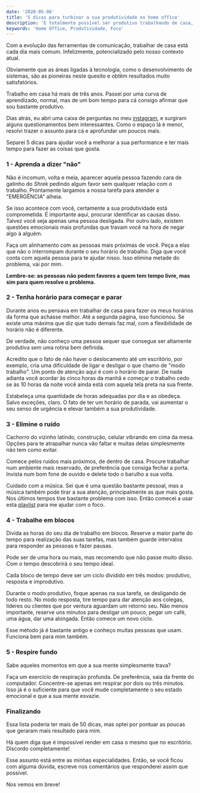 ```yaml
---
date: '2020-05-08'
title: '5 dicas para turbinar a sua produtividade no home office'
description: 'É totalmente possível ser produtivo trabalhando de casa, basta dar a atenção adequada a isso.'
keywords: 'Home Office, Produtividade, Foco'
---
```


Com a evolução das ferramentas de comunicação, trabalhar de casa está cada dia mais comum. Infelizmente, potencializado
pelo nosso contexto atual.

Obviamente que as áreas ligadas à tecnologia, como o desenvolvimento de sistemas, são as pioneiras neste quesito e obtêm
resultados muito satisfatórios.

Trabalho em casa há mais de três anos. Passei por uma curva de aprendizado, normal, mas de um bom tempo para cá consigo
afirmar que sou bastante produtivo.

Dias atrás, eu abri uma caixa de perguntas no meu [instagram](https://instagram.com/thiagoalves.dev), e surgiram alguns
questionamentos bem interessantes. Como o espaço lá é menor, resolvi trazer o assunto para cá e aprofundar um poucos
mais.

Separei 5 dicas para ajudar você a melhorar a sua performance e ter mais tempo para fazer as coisas que gosta.

### 1 - Aprenda a dizer "não"

Não é incomum, volta e meia, aparecer aquela pessoa fazendo cara de gatinho do _Shrek_ pedindo algum favor sem qualquer
relação com o trabalho. Prontamente largamos a nossa tarefa para atender a "EMERGÊNCIA" alheia.

Se isso acontece com você, certamente a sua produtividade está comprometida. É importante aqui, procurar identificar as
causas disso. Talvez você seja apenas uma pessoa desligada. Por outro lado, existem questões emocionais mais profundas
que travam você na hora de negar algo à alguém.

Faça um alinhamento com as pessoas mais próximas de você. Peça a elas que não o interrompam durante o seu horário de
trabalho. Diga que você conta com aquela pessoa para te ajudar nisso. Isso elimina metade do problema, vai por mim.

**Lembre-se: as pessoas não pedem favores a quem tem tempo livre, mas sim para quem resolve o problema.**

### 2 - Tenha horário para começar e parar

Durante anos eu pensava em trabalhar de casa para fazer os meus horários da forma que achasse melhor. Até a segunda
página, isso funcionou. Se existe uma máxima que diz que tudo demais faz mal, com a flexibilidade de horário não é
diferente.

De verdade, não conheço uma pessoa sequer que consegue ser altamente produtiva sem uma rotina bem definida.

Acredito que o fato de não haver o deslocamento até um escritório, por exemplo, cria uma dificuldade de ligar e desligar
o que chamo de "modo trabalho". Um ponto de atenção aqui é com o horário de parar. De nada adianta você acordar às cinco
horas da manhã e começar o trabalho cedo se às 10 horas da noite você ainda está com aquela tela preta na sua frente.

Estabeleça uma quantidade de horas adequadas por dia e as obedeça. Salvo exceções, claro. O fato de ter um horário de
parada, vai aumentar o seu senso de urgência e elevar também a sua produtividade.

### 3 - Elimine o ruído

Cachorro do vizinho latindo, construção, celular vibrando em cima da mesa. Opções para te atrapalhar nunca vão faltar e
muitas delas simplesmente não tem como evitar.

Comece pelos ruídos mais próximos, de dentro de casa. Procure trabalhar num ambiente mais reservado, de preferência que
consiga fechar a porta. Invista num bom fone de ouvido e delete todo o barulho a sua volta.

Cuidado com a música. Sei que é uma questão bastante pessoal, mas a música também pode tirar a sua atenção,
principalmente as que mais gosta. Nos últimos tempos tive bastante problema com isso. Então comecei a usar
esta [playlist](https://www.youtube.com/playlist?list=PLZiGJIkRM7M0GSufh7RGTYZrFjGm2Un3X) para me ajudar com o foco.

### 4 - Trabalhe em blocos

Divida as horas do seu dia de trabalho em blocos. Reserve a maior parte do tempo para realização das suas tarefas, mas
também guarde intervalos para responder as pessoas e fazer pausas.

Pode ser de uma hora ou mais, mas recomendo que não passe muito disso. Com o tempo descobrirá o seu tempo ideal.

Cada bloco de tempo deve ser um ciclo dividido em três modos: produtivo, resposta e improdutivo.

Durante o modo produtivo, foque apenas na sua tarefa, se desligando de todo resto. No modo resposta, tire tempo para dar
atenção aos colegas, líderes ou clientes que por ventura aguardam um retorno seu. Não menos importante, reserve uns
minutos para desligar um pouco, pegar um café, uma água, dar uma alongada. Então comece um novo ciclo.

Esse método já é bastante antigo e conheço muitas pessoas que usam. Funciona bem para mim também.

### 5 - Respire fundo

Sabe aqueles momentos em que a sua mente simplesmente trava?

Faça um exercício de respiração profunda. De preferência, saia da frente do computador. Concentre-se apenas em respirar
por dois ou três minutos. Isso já é o suficiente para que você mude completamente o seu estado emocional e que a sua
mente esvazie.

### Finalizando

Essa lista poderia ter mais de 50 dicas, mas optei por pontuar as poucas que geraram mais resultado para mim.

Há quem diga que é impossível render em casa o mesmo que no escritório. Discordo completamente!

Esse assunto está entre as minhas especialidades. Então, se você ficou com alguma dúvida, escreve nos comentários que
responderei assim que possível.

Nos vemos em breve!
